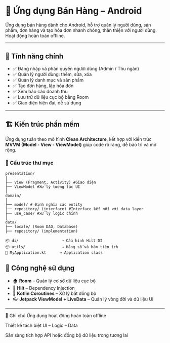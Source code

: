 # 📱 Ứng dụng Bán Hàng – Android

Ứng dụng bán hàng dành cho Android, hỗ trợ quản lý người dùng, sản phẩm, đơn hàng và tạo hóa đơn nhanh chóng, thân thiện với người dùng. Hoạt động hoàn toàn offline.

---

## 🚀 Tính năng chính

- ✅ Đăng nhập và phân quyền người dùng (Admin / Thu ngân)
- ✅ Quản lý người dùng: thêm, sửa, xóa
- ✅ Quản lý danh mục và sản phẩm
- ✅ Tạo đơn hàng, lập hóa đơn
- ✅ Xem báo cáo doanh thu
- ✅ Lưu trữ dữ liệu cục bộ bằng Room
- ✅ Giao diện hiện đại, dễ sử dụng

---

## 🏗️ Kiến trúc phần mềm

Ứng dụng tuân theo mô hình **Clean Architecture**, kết hợp với kiến trúc **MVVM (Model - View - ViewModel)** giúp code rõ ràng, dễ bảo trì và mở rộng.

### 📁 Cấu trúc thư mục

```plaintext
presentation/
│
├── View (Fragment, Activity) #Giao diện
├── ViewModel #Xử lý tương tác UI
│
domain/
│
├── model/ # Định nghĩa các entity
├── repository/ (interface) #Interface kết nối với data layer
├── use_case/ #xử lý logic chính
│
data/
├── locale/ (Room DAO, Database)
├── repository/ (implementation)

📦 di/                   → Cấu hình Hilt DI
📦 utils/                → Hằng số và hàm tiện ích
📄 MyApplication.kt      → Application class

```
## 🧰 Công nghệ sử dụng

- 🏠 **Room** – Quản lý cơ sở dữ liệu cục bộ
- 💉 **Hilt** – Dependency Injection
- 🔁 **Kotlin Coroutines** – Xử lý bất đồng bộ
- 👓 **Jetpack ViewModel + LiveData** – Quản lý vòng đời và dữ liệu UI

---
📌 Ghi chú
Ứng dụng hoạt động hoàn toàn offline

Thiết kế tách biệt UI – Logic – Data

Sẵn sàng tích hợp API hoặc đồng bộ dữ liệu trong tương lai
